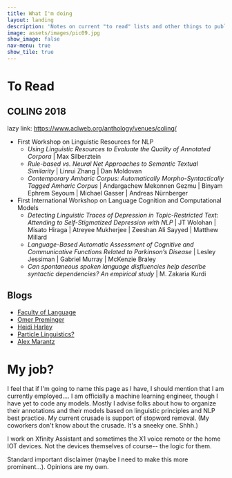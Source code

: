 ```yaml
---
title: What I'm doing
layout: landing
description: 'Notes on current "to read" lists and other things to publically share'
image: assets/images/pic09.jpg
show_image: false
nav-menu: true
show_tile: true
---
```


<!-- Main -->
# To Read
## COLING 2018
lazy link: https://www.aclweb.org/anthology/venues/coling/
- First Workshop on Linguistic Resources for NLP
  -	_Using Linguistic Resources to Evaluate the Quality of Annotated Corpora_ | Max Silberztein
  -  _Rule-based vs. Neural Net Approaches to Semantic Textual Similarity_ | Linrui Zhang | Dan Moldovan
  - _Contemporary Amharic Corpus: Automatically Morpho-Syntactically Tagged Amharic Corpus_ | Andargachew Mekonnen Gezmu | Binyam Ephrem Seyoum | Michael Gasser | Andreas Nürnberger
- First International Workshop on Language Cognition and Computational Models
  - _Detecting Linguistic Traces of Depression in Topic-Restricted Text: Attending to Self-Stigmatized Depression with NLP_ | JT Wolohan | Misato Hiraga | Atreyee Mukherjee | Zeeshan Ali Sayyed | Matthew Millard
  - _Language-Based Automatic Assessment of Cognitive and Communicative Functions Related to Parkinson’s Disease_ | Lesley Jessiman | Gabriel Murray | McKenzie Braley
  - _Can spontaneous spoken language disfluencies help describe syntactic dependencies? An empirical study_ | M. Zakaria Kurdi
        
## Blogs
  - [Faculty of Language](https://facultyoflanguage.blogspot.com/) 
  - [Omer Preminger](https://omer.lingsite.org/) 
  - [Heidi Harley](http://heidiharley.com/blog/) 
  - [Particle Linguistics?](https://particlelinguistics.wordpress.com/) 
  - [Alex Marantz](https://wp.nyu.edu/morphlab/blog/) 

# My job?
I feel that if I'm going to name this page as I have, I should mention that I am currently employed.... I am officially a machine learning engineer, though I have yet to code any models. Mostly I advise folks about how to organize their annotations and their models based on linguistic principles and NLP best practice. My current crusade is support of stopword removal. (My coworkers don't know about the crusade. It's a sneeky one. Shhh.) 

I work on Xfinity Assistant and sometimes the X1 voice remote or the home IOT devices. Not the devices themselves of course-- the logic for them. 

Standard important disclaimer (maybe I need to make this more prominent...). Opinions are my own. 